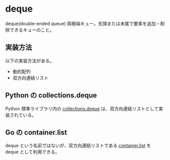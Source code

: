 # deque

deque(double-ended queue) 両極端キュー。先頭または末尾で要素を追加・削除できるキューのこと。

## 実装方法

以下の実装方法がある。

- 動的配列
- 双方向連結リスト

## Python の collections.deque

Python 標準ライブラリ内の [collections.deque](https://docs.python.org/ja/3.13/library/collections.html#collections.deque) は、双方向連結リストとして実装されている。

## Go の container.list

deque という名前ではないが、双方向連結リストである [container.list](https://pkg.go.dev/container/list) を deque として利用できる。
